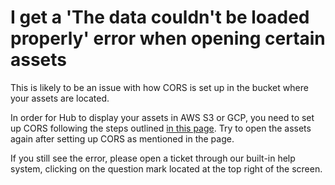 # I get a 'The data couldn't be loaded properly' error when opening certain assets

This is likely to be an issue with how CORS is set up in the bucket where your assets are located.

In order for Hub to display your assets in AWS S3 or GCP, you need to set up CORS following the steps outlined [in this page](../data/integrations/set-up-cors.md). Try to open the assets again after setting up CORS as mentioned in the page.

If you still see the error, please open a ticket through our built-in help system, clicking on the question mark located at the top right of the screen.
